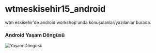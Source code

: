 # wtmeskisehir15_android
wtm eskisehir'de android workshop'unda konuşulanlar/yazılanlar burada.


### Android Yaşam Döngüsü

![Yaşam Döngüsü](http://developer.android.com/images/training/basics/basic-lifecycle.png)
